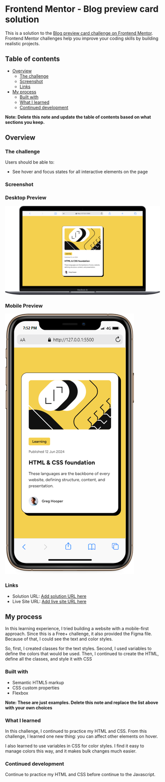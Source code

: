 # Frontend Mentor - Blog preview card solution

This is a solution to the [Blog preview card challenge on Frontend Mentor](https://www.frontendmentor.io/challenges/blog-preview-card-ckPaj01IcS). Frontend Mentor challenges help you improve your coding skills by building realistic projects.

## Table of contents

- [Overview](#overview)
  - [The challenge](#the-challenge)
  - [Screenshot](#screenshot)
  - [Links](#links)
- [My process](#my-process)
  - [Built with](#built-with)
  - [What I learned](#what-i-learned)
  - [Continued development](#continued-development)

**Note: Delete this note and update the table of contents based on what sections you keep.**

## Overview

### The challenge

Users should be able to:

- See hover and focus states for all interactive elements on the page

### Screenshot

### Desktop Preview

![](./desktopPreview.png)

### Mobile Preview

![](./mobilePreview.png)

### Links

- Solution URL: [Add solution URL here](https://your-solution-url.com)
- Live Site URL: [Add live site URL here](https://your-live-site-url.com)

## My process

In this learning experience, I tried building a website with a mobile-first approach. Since this is a Free+ challenge, it also provided the Figma file. Because of that, I could see the text and color styles.

So, first, I created classes for the text styles. Second, I used variables to define the colors that would be used. Then, I continued to create the HTML, define all the classes, and style it with CSS

### Built with

- Semantic HTML5 markup
- CSS custom properties
- Flexbox

**Note: These are just examples. Delete this note and replace the list above with your own choices**

### What I learned

In this challenge, I continued to practice my HTML and CSS. From this challenge, I learned one new thing: you can affect other elements on hover.

I also learned to use variables in CSS for color styles. I find it easy to manage colors this way, and it makes bulk changes much easier.

### Continued development

Continue to practice my HTML and CSS before continue to the Javascript.

